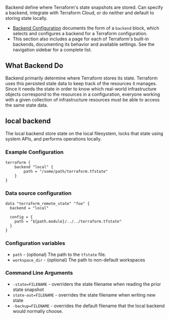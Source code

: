 Backend define where Terraform's state snapshots are stored.
Can specify a backend, integrate with Terraform Cloud, or do neither and default to storing state locally.

- [Backend Configuration](https://developer.hashicorp.com/terraform/language/v1.1.x/settings/backends/configuration) documents the form of a `backend` block, which selects and configures a backend for a Terraform configuration.
- This section also includes a page for each of Terraform's built-in backends, documenting its behavior and available settings. See the navigation sidebar for a complete list.

## What Backend Do
Backend primarily determine where Terraform stores its state. Terraform uses this persisted state data to keep track of the resources it manages. Since it needs the state in order to know which real-world infrastructure objects correspond to the resources in a configuration, everyone working with a given collection of infrastructure resources must be able to access the same state data. 
## local backend
The local backend store state on the local filesystem, locks that state using system APIs, and performs operations locally.

### Example Configuration
```hcl
terraform {
	backend "local" {
		path = "/some/path/terraform.tfstate"	
	}
}
```

### Data source configuration
```hcl
data "terraform_remote_state" "foo" {
  backend = "local"

  config = {
    path = "${path.module}/../../terraform.tfstate"
  }
}
```

### Configuration variables
- `path` - (optional) The path to the `tfstate` file.
- `workspace_dir` - (optional) The path to non-default workspaces

### Command Line Arguments
- `-state=FILENAME` - overriders the state filename when reading the prior state snapshot
- `state-out=FILENAME` - overrides the state filename when writing new state
- `-backup=FILENAME` - overrides the default filename that the local backend would normally choose.
